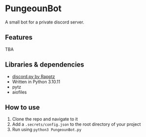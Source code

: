 # PungeounBot

A small bot for a private discord server. 

## Features
TBA

## Libraries & dependencies
* [discord.py by Rapptz](https://github.com/Rapptz/discord.py/tree/master)
* Written in Python 3.10.11
* pytz
* aiofiles

## How to use
1. Clone the repo and navigate to it
2. Add a `.secrets/config.json` to the root directory of your project
3. Run using `python3 PungeounBot.py`